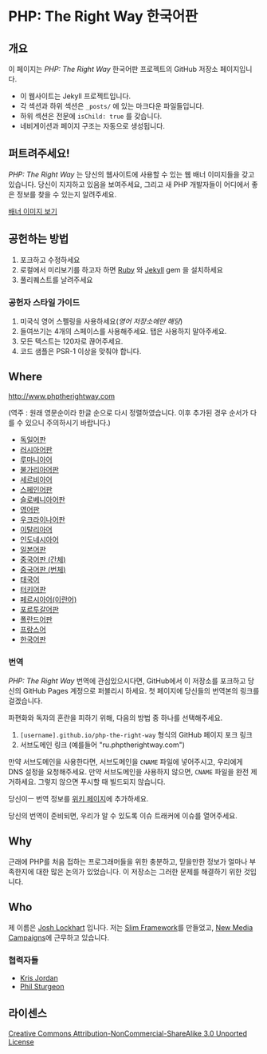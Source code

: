 # PHP: The Right Way 한국어판

## 개요

이 페이지는 _PHP: The Right Way_ 한국어판 프로젝트의 GitHub 저장소 페이지입니다.

* 이 웹사이트는 Jekyll 프로젝트입니다.
* 각 섹션과 하위 섹션은 `_posts/` 에 있는 마크다운 파일들입니다.
* 하위 섹션은 전문에 `isChild: true` 를 갖습니다.
* 네비게이션과 페이지 구조는 자동으로 생성됩니다.

## 퍼트려주세요!

_PHP: The Right Way_ 는 당신의 웹사이트에 사용할 수 있는 웹 배너 이미지들을 갖고 있습니다. 당신이 지지하고 있음을 보여주세요, 
그리고 새 PHP 개발자들이 어디에서 좋은 정보를 찾을 수 있는지 알려주세요.

[배너 이미지 보기](http://www.phptherightway.com/banners.html)

## 공헌하는 방법

1. 포크하고 수정하세요
2. 로컬에서 미리보기를 하고자 하면 [Ruby](https://rvm.io/rvm/install/) 와 [Jekyll](https://github.com/mojombo/jekyll/) gem 을 설치하세요
3. 풀리퀘스트를 날려주세요

### 공헌자 스타일 가이드

1. 미국식 영어 스펠링을 사용하세요(*영어 저장소에만 해당*)
2. 들여쓰기는 4개의 스페이스를 사용해주세요. 탭은 사용하지 말아주세요.
3. 모든 텍스트는 120자로 끊어주세요.
4. 코드 샘플은 PSR-1 이상을 맞춰야 합니다.

## Where

<http://www.phptherightway.com>

(역주 : 원래 영문순이라 한글 순으로 다시 정렬하였습니다. 이후 추가된 경우 순서가 다를 수 있으니 주의하시기 바랍니다.)

* [독일어판](http://rwetzlmayr.github.io/php-the-right-way/)
* [러시아어판](http://getjump.github.io/ru-php-the-right-way)
* [루마니아어](https://bgui.github.io/php-the-right-way/)
* [불가리아어판](http://bg.phptherightway.com/)
* [세르비아어](http://smatejic.github.io/php-the-right-way/)
* [스페인어판](http://phpdevenezuela.github.io/php-the-right-way/)
* [슬로베니아어판](http://sl.phptherightway.com)
* [영어판](http://www.phptherightway.com)
* [우크라이나어판](http://iflista.github.com/php-the-right-way/)
* [이탈리아어](http://it.phptherightway.com)
* [인도네시아어](http://id.phptherightway.com)
* [일본어판](http://ja.phptherightway.com)
* [중국어판 (간체)](http://laravel-china.github.io/php-the-right-way/)
* [중국어판 (번체)](http://laravel-taiwan.github.io/php-the-right-way)
* [태국어](https://apzentral.github.io/php-the-right-way/)
* [터키어판](http://hkulekci.github.io/php-the-right-way/)
* [페르시아어(이란어)](http://novid.github.io/php-the-right-way/)
* [포르투갈어판](http://br.phptherightway.com/)
* [폴란드어판](http://pl.phptherightway.com/)
* [프랑스어](http://eilgin.github.io/php-the-right-way/)
* [한국어판](http://modernpug.github.io/php-the-right-way/)

### 번역

_PHP: The Right Way_ 번역에 관심있으시다면, GitHub에서 이 저장소를 포크하고 당신의 GitHub Pages 계정으로 퍼블리시 하세요. 
첫 페이지에 당신들의 번역본의 링크를 걸겠습니다.

파편화와 독자의 혼란을 피하기 위해, 다음의 방법 중 하나를 선택해주세요.

1. `[username].github.io/php-the-right-way` 형식의 GitHub 페이지 포크 링크 
2. 서브도메인 링크 (예를들어 "ru.phptherightway.com")

만약 서브도메인을 사용한다면, 서브도메인을 `CNAME` 파일에 넣어주시고, 우리에게 DNS 설정을 요청해주세요. 만약 서브도메인을 사용하지 않으면, 
`CNAME` 파일을 완전 제거하세요. 그렇지 않으면 푸시할 때 빌드되지 않습니다.

당신이ㅡ 번역 정보를 [위키 페이지](https://github.com/codeguy/php-the-right-way/wiki/Translations)에 추가하세요.

당신의 번역이 준비되면, 우리가 알 수 있도록 이슈 트래커에 이슈를 열어주세요.

## Why

근래에 PHP를 처음 접하는 프로그래머들을 위한 충분하고, 믿을만한 정보가 얼마나 부족한지에 대한 많은 논의가 있었습니다. 
이 저장소는 그러한 문제를 해결하기 위한 것입니다.

## Who

제 이름은 [Josh Lockhart](http://twitter.com/codeguy) 입니다. 저는 [Slim Framework](http://www.slimframework.com/)를 만들었고, 
[New Media Campaigns](http://www.newmediacampaigns.com/)에 근무하고 있습니다.

### 협력자들

* [Kris Jordan](http://krisjordan.com/)
* [Phil Sturgeon](http://philsturgeon.co.uk/)

## 라이센스

[Creative Commons Attribution-NonCommercial-ShareAlike 3.0 Unported License](http://creativecommons.org/licenses/by-nc-sa/3.0/)

